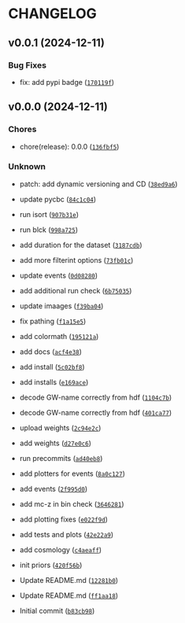 # CHANGELOG


## v0.0.1 (2024-12-11)

### Bug Fixes

* fix: add pypi badge ([`170119f`](https://github.com/COMPAS-Surrogate/ogc4_interface/commit/170119f45dc4d1f9a13236b958384bb482d47916))


## v0.0.0 (2024-12-11)

### Chores

* chore(release): 0.0.0 ([`136fbf5`](https://github.com/COMPAS-Surrogate/ogc4_interface/commit/136fbf5027f2206e63b8783d4f4194f93d44fff7))

### Unknown

* patch: add dynamic versioning and CD ([`38ed9a6`](https://github.com/COMPAS-Surrogate/ogc4_interface/commit/38ed9a6f50d18f00cab35b5f602f3cbddcad909a))

* update pycbc ([`84c1c04`](https://github.com/COMPAS-Surrogate/ogc4_interface/commit/84c1c04a8f37c8e5737bee44e44d0cabeae80bb0))

* run isort ([`907b31e`](https://github.com/COMPAS-Surrogate/ogc4_interface/commit/907b31e68846b8a9e763741385473ea026474179))

* run blck ([`998a725`](https://github.com/COMPAS-Surrogate/ogc4_interface/commit/998a725a9ef6683c34fe29d1d82f2137ea8c6c9d))

* add duration for the dataset ([`3187cdb`](https://github.com/COMPAS-Surrogate/ogc4_interface/commit/3187cdb40585a446c641fcacda6a6322658519ce))

* add more filterint options ([`73fb01c`](https://github.com/COMPAS-Surrogate/ogc4_interface/commit/73fb01c413ad5a8a15511e1c3dce1f6e2470876d))

* update events ([`0d08280`](https://github.com/COMPAS-Surrogate/ogc4_interface/commit/0d08280508c7639623b2fd427342fd56a2b300be))

* add additional run check ([`6b75035`](https://github.com/COMPAS-Surrogate/ogc4_interface/commit/6b750358bb1d1a57746265cc939a0a8b1620b844))

* update imaages ([`f39ba04`](https://github.com/COMPAS-Surrogate/ogc4_interface/commit/f39ba049948222278ceb70af4c3f733cf896ae8d))

* fix pathing ([`f1a15e5`](https://github.com/COMPAS-Surrogate/ogc4_interface/commit/f1a15e5f9ff26249c8154329d16d2e7936db5dea))

* add colormath ([`195121a`](https://github.com/COMPAS-Surrogate/ogc4_interface/commit/195121aa7f249b181d1713abc00ee727dd04dbea))

* add docs ([`acf4e38`](https://github.com/COMPAS-Surrogate/ogc4_interface/commit/acf4e38620efba3c13028bb3785d88bd1315d05b))

* add install ([`5c02bf8`](https://github.com/COMPAS-Surrogate/ogc4_interface/commit/5c02bf8adc6a55000649bd97849513219dc3ab7f))

* add installs ([`e169ace`](https://github.com/COMPAS-Surrogate/ogc4_interface/commit/e169ace70cddc327ff42cd23d44b34c428c69e6e))

* decode GW-name correctly from hdf ([`1104c7b`](https://github.com/COMPAS-Surrogate/ogc4_interface/commit/1104c7bcbfbfb0abcb72b1cc113ee6e9f6d9503c))

* decode GW-name correctly from hdf ([`401ca77`](https://github.com/COMPAS-Surrogate/ogc4_interface/commit/401ca7789c6d96d2688a7019f13abb9e014d7e4c))

* upload weights ([`2c94e2c`](https://github.com/COMPAS-Surrogate/ogc4_interface/commit/2c94e2c82bb025781321927b5543d9534cead752))

* add weights ([`d27e0c6`](https://github.com/COMPAS-Surrogate/ogc4_interface/commit/d27e0c63d4f217d6ccd346b979262058fdbcb2ec))

* run precommits ([`ad40eb8`](https://github.com/COMPAS-Surrogate/ogc4_interface/commit/ad40eb8289965ea6e921fc924bb030d388a5a58a))

* add plotters for events ([`8a0c127`](https://github.com/COMPAS-Surrogate/ogc4_interface/commit/8a0c127c72f5f8053387b9b73db70e82d67b835a))

* add events ([`2f995d0`](https://github.com/COMPAS-Surrogate/ogc4_interface/commit/2f995d0404bd008e780440e6c56c62325ef3d786))

* add mc-z in bin check ([`3646281`](https://github.com/COMPAS-Surrogate/ogc4_interface/commit/3646281b5ef34ecbd0cac5c9d664464472d3a536))

* add plotting fixes ([`e022f9d`](https://github.com/COMPAS-Surrogate/ogc4_interface/commit/e022f9d4fcae72e18723588a023f372bee3890d4))

* add tests and plots ([`42e22a9`](https://github.com/COMPAS-Surrogate/ogc4_interface/commit/42e22a9b4b0728d85f701a1e4a6824ca8fe20064))

* add cosmology ([`c4aeaff`](https://github.com/COMPAS-Surrogate/ogc4_interface/commit/c4aeaff937862f20a2a24d552b1429e0d104f294))

* init priors ([`420f56b`](https://github.com/COMPAS-Surrogate/ogc4_interface/commit/420f56b32fb815a69fa9cada02ef34bd81d780eb))

* Update README.md ([`12281b0`](https://github.com/COMPAS-Surrogate/ogc4_interface/commit/12281b0b901a958371a5c0cb75d45418dfc2e8c5))

* Update README.md ([`ff1aa18`](https://github.com/COMPAS-Surrogate/ogc4_interface/commit/ff1aa189e0800154307c2d94f40e49fa2ac40716))

* Initial commit ([`b83cb98`](https://github.com/COMPAS-Surrogate/ogc4_interface/commit/b83cb98098737fc1ffa17059f9f47df48f2b67a1))
